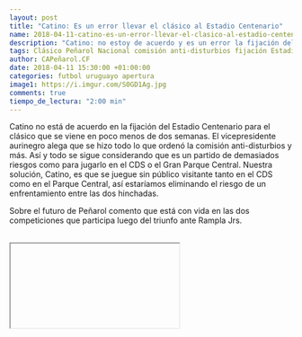 ```yaml
---
layout: post
title: "Catino: Es un error llevar el clásico al Estadio Centenario"
name: 2018-04-11-catino-es-un-error-llevar-el-clasico-al-estadio-centenario
description: "Catino: no estoy de acuerdo y es un error la fijación del Estadio Centenario para el clásico Peñarol vs Nacional dentro de dos semanas."
tags: Clásico Peñarol Nacional comisión anti-disturbios fijación Estadio Centenario enfrentamiento CDS Parque Central
author: CAPeñarol.CF
date: 2018-04-11 15:30:00 +01:00:00
categories: futbol uruguayo apertura
image1: https://i.imgur.com/S0GD1Ag.jpg
comments: true
tiempo_de_lectura: "2:00 min"
---
```


Catino no está de acuerdo en la fijación del Estadio Centenario para el clásico que se viene en poco menos de dos semanas. El vicepresidente aurinegro alega que se hizo todo lo que ordenó la comisión anti-disturbios y más. Así y todo se sigue considerando que es un partido de demasiados riesgos como para jugarlo en el CDS o el Gran Parque Central. Nuestra solución, Catino, es que se juegue sin público visitante tanto en el CDS como en el Parque Central, así estaríamos eliminando el riesgo de un enfrentamiento entre las dos hinchadas.

Sobre el futuro de Peñarol comento que está con vida en las dos competiciones que participa luego del triunfo ante Rampla Jrs.

<br>

<iframe></iframe>
